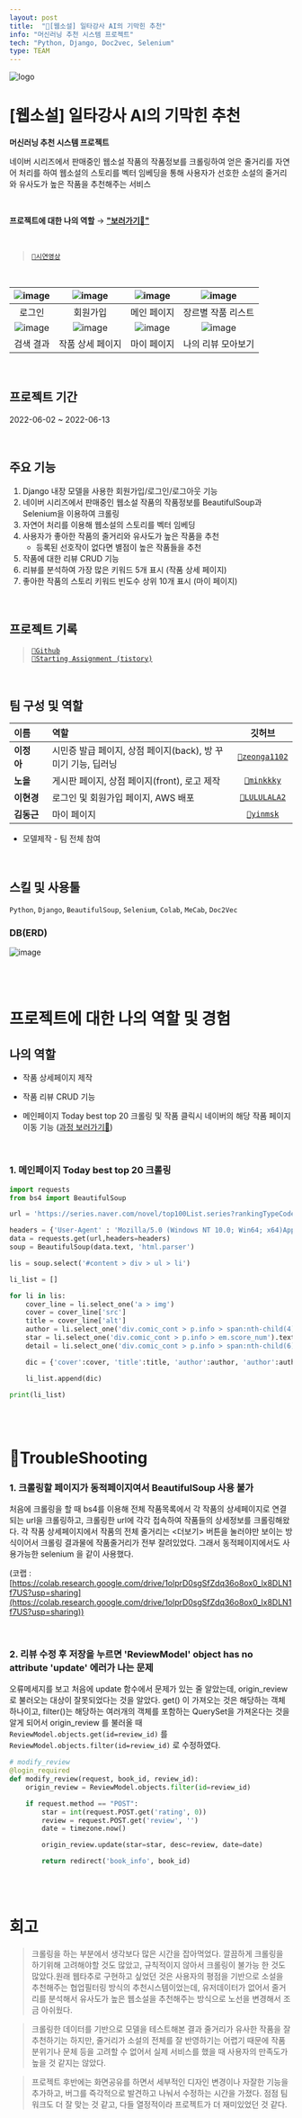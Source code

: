 ```yaml
---
layout: post
title:  "🤖[웹소설] 일타강사 AI의 기막힌 추천"
info: "머신러닝 추천 시스템 프로젝트"
tech: "Python, Django, Doc2vec, Selenium"
type: TEAM
---
```



![logo](https://camo.githubusercontent.com/94b1c3641c1dbabac16cfff75bd7604185177535669be244ef38db5b904acdeb/68747470733a2f2f696d67312e6461756d63646e2e6e65742f7468756d622f523132383078302f3f73636f64653d6d746973746f72793226666e616d653d6874747073253341253246253246626c6f672e6b616b616f63646e2e6e6574253246646e25324663525a7957772532466274724a326e6256304c79253246563074684c36744e6a4a4b6e6b5072487369596c4a4b253246696d672e706e67)




# \[웹소설] 일타강사 AI의 기막힌 추천

**머신러닝 추천 시스템 프로젝트**

네이버 시리즈에서 판매중인 웹소설 작품의 작품정보를 크롤링하여 얻은 줄거리를 자연어 처리를 하여  웹소설의 스토리를 벡터 임베딩을 통해 사용자가 선호한 소설의 줄거리와 유사도가 높은 작품을 추천해주는 서비스

<br>

**프로젝트에 대한 나의 역할** → [**"보러가기👀"**](#프로젝트에-대한-나의-역할-및-경험)

<br>

>[`🔗시연영상`](https://tv.kakao.com/v/429567788)

<br>

|![image](https://user-images.githubusercontent.com/104331869/185335939-524bba9a-0f3c-46a1-bd07-628a852fbab2.png)|![image](https://user-images.githubusercontent.com/104331869/185335986-2b364717-cbd4-4d6b-9d8d-402d934dfaab.png)|![image](https://user-images.githubusercontent.com/104331869/185336258-a03c1dc7-d0c8-450b-8db2-bf3b6d94ec27.png)|![image](https://user-images.githubusercontent.com/104331869/185336306-f071016c-1077-445c-98e0-03f19b8cf29e.png)|
|:---:|:---:|:---:|:---:|
|로그인|회원가입|메인 페이지|장르별 작품 리스트|
|![image](https://user-images.githubusercontent.com/104331869/185338031-62118c95-2fd7-4860-b2da-75ae1f22fcaf.png)|![image](https://user-images.githubusercontent.com/104331869/185337856-1f08eb63-35d1-4712-8d2a-0a13cbaa16a0.png)|![image](https://user-images.githubusercontent.com/104331869/185338071-2d4bd6e3-3b71-4bf8-9525-41ee2b988a0f.png)|![image](https://user-images.githubusercontent.com/104331869/185338306-4d1e7365-9d8c-47bc-ba02-c855c837b2d3.png)|
|검색 결과|작품 상세 페이지|마이 페이지|나의 리뷰 모아보기|

<br>

## 프로젝트 기간

2022-06-02 ~ 2022-06-13

<br>

## 주요 기능

1. Django 내장 모델을 사용한 회원가입/로그인/로그아웃 기능
1. 네이버 시리즈에서 판매중인 웹소설 작품의 작품정보를 BeautifulSoup과 Selenium을 이용하여 크롤링
1. 자연어 처리를 이용해 웹소설의 스토리를 벡터 임베딩
1. 사용자가 좋아한 작품의 줄거리와 유사도가 높은 작품을 추천
    * 등록된 선호작이 없다면 별점이 높은 작품들을 추천
1. 작품에 대한 리뷰 CRUD 기능
1. 리뷰를 분석하여 가장 많은 키워드 5개 표시 (작품 상세 페이지)
1. 좋아한 작품의 스토리 키워드 빈도수 상위 10개 표시 (마이 페이지)

<br>

## 프로젝트 기록

>[`🔗Github`](https://github.com/cmjcum/webtachu)  
[`🔗Starting Assignment (tistory)`](https://cold-charcoal.tistory.com/85)

<br>

## 팀 구성 및 역할

| 이름 | 역할 | 깃허브 |
|:----------|:----------|:----------:|
| **이정아&nbsp;&nbsp;&nbsp;&nbsp;** | 시민증 발급 페이지, 상점 페이지(back), 방 꾸미기 기능, 딥러닝&nbsp;&nbsp;&nbsp;&nbsp;  | [`🔗zeonga1102`](https://github.com/zeonga1102)|
| **노을** |게시판 페이지, 상점 페이지(front), 로고 제작 | [`🔗minkkky`](https://github.com/minkkky) |
| **이현경** | 로그인 및 회원가입 페이지, AWS 배포| [`🔗LULULALA2`](https://github.com/LULULALA2)|
| **김동근** | 마이 페이지 | [`🔗yinmsk`](https://github.com/yinmsk) |

* 모델제작 - 팀 전체 참여

<br>

## 스킬 및 사용툴

`Python`, `Django`, `BeautifulSoup`, `Selenium`, `Colab`, `MeCab`, `Doc2Vec`

### DB(ERD)
![image](https://user-images.githubusercontent.com/104331869/185334447-e9eaabb2-c3e0-4d1a-95de-5bb09921b73a.png)

<br>
<br>

# 프로젝트에 대한 나의 역할 및 경험


## 나의 역할

* 작품 상세페이지 제작

* 작품 리뷰 CRUD 기능

* 메인페이지 Today best top 20 크롤링 및 작품 클릭시 네이버의 해당 작품 페이지 이동 기능 ([과정 보러가기👀](#1-메인페이지-today-best-top-20-크롤링))

<br>

### 1. 메인페이지 Today best top 20 크롤링

```python
import requests
from bs4 import BeautifulSoup

url = 'https://series.naver.com/novel/top100List.series?rankingTypeCode=DAILY&categoryCode=ALL'

headers = {'User-Agent' : 'Mozilla/5.0 (Windows NT 10.0; Win64; x64)AppleWebKit/537.36 (KHTML, like Gecko) Chrome/73.0.3683.86 Safari/537.36'}
data = requests.get(url,headers=headers)
soup = BeautifulSoup(data.text, 'html.parser')

lis = soup.select('#content > div > ul > li')

li_list = []

for li in lis:
    cover_line = li.select_one('a > img')
    cover = cover_line['src']
    title = cover_line['alt']
    author = li.select_one('div.comic_cont > p.info > span:nth-child(4)').text
    star = li.select_one('div.comic_cont > p.info > em.score_num').text
    detail = li.select_one('div.comic_cont > p.info > span:nth-child(6)').text

    dic = {'cover':cover, 'title':title, 'author':author, 'author':author, 'star':star, 'detail':detail}

    li_list.append(dic)

print(li_list)
```

<br>
<br>

# 🧨TroubleShooting


### 1. 크롤링할 페이지가 동적페이지여서 BeautifulSoup 사용 불가

처음에 크롤링을 할 때 bs4를 이용해 전체 작품목록에서 각 작품의 상세페이지로 연결되는 url을 크롤링하고, 크롤링한 url에 각각 접속하여 작품들의 상세정보를 크롤링해왔다. 각 작품 상세페이지에서 작품의 전체 줄거리는 <더보기> 버튼을 눌러야만 보이는 방식이어서 크롤링 결과물에 작품줄거리가 전부 잘려있었다. 그래서 동적페이지에서도 사용가능한 selenium 을 같이 사용했다.

(코랩 : [https://colab.research.google.com/drive/1olprD0sgSfZdq36o8ox0_lx8DLN1f7US?usp=sharing](https://colab.research.google.com/drive/1olprD0sgSfZdq36o8ox0_lx8DLN1f7US?usp=sharing))

<br>

### 2. 리뷰 수정 후 저장을 누르면 'ReviewModel' object has no attribute 'update' 에러가 나는 문제

오류메세지를 보고 처음에 update 함수에서 문제가 있는 줄 알았는데, origin_review 로 불러오는 대상이 잘못되었다는 것을 알았다. get() 이 가져오는 것은 해당하는 객체 하나이고, filter()는 해당하는 여러개의 객체를 포함하는 QuerySet을 가져온다는 것을 알게 되어서 origin_review 를 불러올 때 <code>ReviewModel.objects.get(id=review_id)</code> 를 <code>ReviewModel.objects.filter(id=review_id)</code> 로 수정하였다.


```python
# modify_review
@login_required
def modify_review(request, book_id, review_id):
    origin_review = ReviewModel.objects.filter(id=review_id)

    if request.method == "POST":
        star = int(request.POST.get('rating', 0))
        review = request.POST.get('review', '')
        date = timezone.now()

        origin_review.update(star=star, desc=review, date=date)

        return redirect('book_info', book_id)
```

<br>
<br>

# 회고

>크롤링을 하는 부분에서 생각보다 많은 시간을 잡아먹었다. 깔끔하게 크롤링을 하기위해 고려해야할 것도 많았고, 규칙적이지 않아서 크롤링이 불가능 한 것도 많았다.원래 웹타추로 구현하고 싶었던 것은 사용자의 평점을 기반으로 소설을 추천해주는 협업필터링 방식의 추천시스템이었는데, 유저데이터가 없어서 줄거리를 분석해서 유사도가 높은 웹소설을 추천해주는 방식으로 노선을 변경해서 조금 아쉬웠다. 

>크롤링한 데이터를 기반으로 모델을 테스트해본 결과 줄거리가 유사한 작품을 잘 추천하기는 하지만, 줄거리가 소설의 전체를 잘 반영하기는 어렵기 때문에 작품 분위기나 문체 등을 고려할 수 없어서 실제 서비스를 했을 때 사용자의 만족도가 높을 것 같지는 않았다. 

>프로젝트 후반에는 화면공유를 하면서 세부적인 디자인 변경이나 자잘한 기능을 추가하고, 버그를 즉각적으로 발견하고 나눠서 수정하는 시간을 가졌다. 점점 팀워크도 더 잘 맞는 것 같고, 다들 열정적이라 프로젝트가 더 재미있었던 것 같다.

